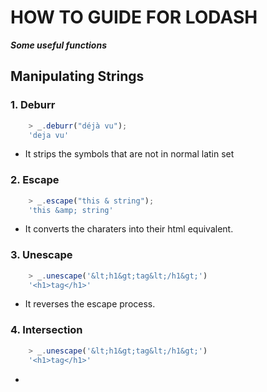 # HOW TO GUIDE FOR LODASH

**_Some useful functions_**

## Manipulating Strings

### 1. Deburr
```js
	> _.deburr("déjà vu");
	'deja vu'
```
* It strips the symbols that are not in normal latin set

### 2. Escape
```js
	> _.escape("this & string");
	'this &amp; string'
```
* It converts the charaters into their html equivalent.

### 3. Unescape
```js
	> _.unescape('&lt;h1&gt;tag&lt;/h1&gt;')
	'<h1>tag</h1>'
```
* It reverses the escape process.

### 4. Intersection
```js
	> _.unescape('&lt;h1&gt;tag&lt;/h1&gt;')
	'<h1>tag</h1>'
```
* 


